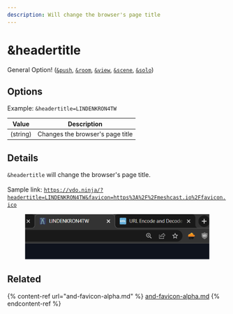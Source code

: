 ```yaml
---
description: Will change the browser's page title
---
```


# \&headertitle

General Option! ([`&push`](../../source-settings/push.md), [`&room`](../../general-settings/room.md), [`&view`](../view-parameters/view.md), [`&scene`](../view-parameters/scene.md), [`&solo`](../mixer-scene-parameters/and-solo.md))

## Options

Example: `&headertitle=LINDENKRON4TW`

| Value    | Description                      |
| -------- | -------------------------------- |
| (string) | Changes the browser's page title |

## Details

`&headertitle` will change the browser's page title.\
\
Sample link: [`https://vdo.ninja/?headertitle=LINDENKRON4TW&favicon=https%3A%2F%2Fmeshcast.io%2Ffavicon.ico`](https://vdo.ninja/?headertitle=LINDENKRON4TW\&favicon=https%3A%2F%2Fmeshcast.io%2Ffavicon.ico)

<figure><img src="../../.gitbook/assets/image (181).png" alt=""><figcaption></figcaption></figure>

## Related

{% content-ref url="and-favicon-alpha.md" %}
[and-favicon-alpha.md](and-favicon-alpha.md)
{% endcontent-ref %}
